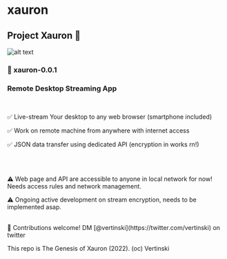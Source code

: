 # xauron
## Project Xauron 🔮

![alt text](https://github.com/vertinski/xauron/resources/logo-002_small.png "xauron")

### 📎 xauron-0.0.1 

### Remote Desktop Streaming App 

<br/>

✅ Live-stream Your desktop to any web browser (smartphone included)

✅ Work on remote machine from anywhere with internet access

✅ JSON data transfer using dedicated API (encryption in works rn!)

<br/>
<br/>

⚠️ Web page and API are accessible to anyone in local network for now! Needs access rules and network management. 

⚠️ Ongoing active development on stream encryption, needs to be implemented asap. 

<br/>
🤝 Contributions welcome!  DM [@vertinski](https://twitter.com/vertinski) on twitter
<br/>

This repo is The Genesis of Xauron (2022). 
(oc) Vertinski
